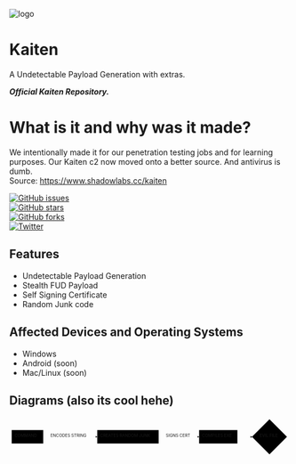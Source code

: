 
<!DOCTYPE html>
<html>

<head>
  <meta charset="utf-8">
  <meta name="viewport" content="width=device-width, initial-scale=1.0">
  <title>Welcome file</title>
  <link rel="stylesheet" href="https://stackedit.io/style.css" />
</head>

<body class="stackedit">
  <div class="stackedit__html"><p><img src="https://i.imgur.com/zDAgX52.png" alt="logo"></p>
<h1 id="kaiten">Kaiten</h1>
<p>A Undetectable Payload Generation with extras.</p>
<p><em><strong>Official Kaiten Repository.</strong></em></p>
<h1 id="what-is-it-and-why-was-it-made">What is it and why was it made?</h1>
<p>We intentionally made it for our penetration testing jobs and for learning purposes. Our Kaiten c2 now moved onto a better source. And antivirus is dumb.<br>
Source: <a href="https://www.shadowlabs.cc/kaiten">https://www.shadowlabs.cc/kaiten</a></p>
<p><a href="https://github.com/shadowlabscc/ProjectOpal/issues"><img src="https://img.shields.io/github/issues/shadowlabscc/Kaiten.svg" alt="GitHub issues"></a><br>
<a href="https://github.com/shadowlabscc/ProjectOpal/stargazers"><img src="https://img.shields.io/github/stars/shadowlabscc/Kaiten.svg" alt="GitHub stars"></a><br>
<a href="https://github.com/shadowlabscc/Kaiten/network"><img src="https://img.shields.io/github/forks/shadowlabscc/Kaiten.svg" alt="GitHub forks"></a><br>
<a href="https://twitter.com/intent/tweet?text=Wow:&amp;url=https://github.com/shadowlabscc/Kaiten"><img src="https://img.shields.io/twitter/url/https/github.com/shadowlabscc/ProjectOpal.svg?style=popout" alt="Twitter"></a></p>
<h2 id="features">Features</h2>
<ul>
<li>Undetectable Payload Generation</li>
<li>Stealth FUD Payload</li>
<li>Self Signing Certificate</li>
<li>Random Junk code</li>
</ul>
<h2 id="affected-devices-and-operating-systems">Affected Devices and Operating Systems</h2>
<ul>
<li>Windows</li>
<li>Android (soon)</li>
<li>Mac/Linux (soon)</li>
</ul>
<h2 id="diagrams-also-its-cool-hehe">Diagrams (also its cool hehe)</h2>
<div class="mermaid"><svg xmlns="http://www.w3.org/2000/svg" id="mermaid-svg-16gVv7pfJFFN6WSK" width="100%" style="max-width: 960.6156234741211px;" viewBox="0 0 960.6156234741211 136.1781234741211"><g transform="translate(-12, -12)"><g class="output"><g class="clusters"></g><g class="edgePaths"><g class="edgePath" style="opacity: 1;"><path class="path" d="M128.203125,80.08906173706055L220.9296875,80.08906173706055L313.65625,80.08906173706055" marker-end="url(#arrowhead3363)" style="fill:none"></path><defs><marker id="arrowhead3363" viewBox="0 0 10 10" refX="9" refY="5" markerUnits="strokeWidth" markerWidth="8" markerHeight="6" orient="auto"><path d="M 0 0 L 10 5 L 0 10 z" class="arrowheadPath" style="stroke-width: 1; stroke-dasharray: 1, 0;"></path></marker></defs></g><g class="edgePath" style="opacity: 1;"><path class="path" d="M524.25,80.08906173706055L593.6875,80.08906173706055L663.125,80.08906173706055" marker-end="url(#arrowhead3364)" style="fill:none"></path><defs><marker id="arrowhead3364" viewBox="0 0 10 10" refX="9" refY="5" markerUnits="strokeWidth" markerWidth="8" markerHeight="6" orient="auto"><path d="M 0 0 L 10 5 L 0 10 z" class="arrowheadPath" style="stroke-width: 1; stroke-dasharray: 1, 0;"></path></marker></defs></g><g class="edgePath" style="opacity: 1;"><path class="path" d="M794.4375,80.08906173706055L819.4375,80.08906173706055L844.9375007629393,80.58906173706055" marker-end="url(#arrowhead3365)" style="fill:none"></path><defs><marker id="arrowhead3365" viewBox="0 0 10 10" refX="9" refY="5" markerUnits="strokeWidth" markerWidth="8" markerHeight="6" orient="auto"><path d="M 0 0 L 10 5 L 0 10 z" class="arrowheadPath" style="stroke-width: 1; stroke-dasharray: 1, 0;"></path></marker></defs></g></g><g class="edgeLabels"><g class="edgeLabel" transform="translate(220.9296875,80.08906173706055)" style="opacity: 1;"><g transform="translate(-67.7265625,-13)" class="label"><foreignObject width="135.453125" height="26"><div xmlns="http://www.w3.org/1999/xhtml" style="display: inline-block; white-space: nowrap;"><span class="edgeLabel">ENCODES STRING</span></div></foreignObject></g></g><g class="edgeLabel" transform="translate(593.6875,80.08906173706055)" style="opacity: 1;"><g transform="translate(-44.4375,-13)" class="label"><foreignObject width="88.875" height="26"><div xmlns="http://www.w3.org/1999/xhtml" style="display: inline-block; white-space: nowrap;"><span class="edgeLabel">SIGNS CERT</span></div></foreignObject></g></g><g class="edgeLabel" transform="" style="opacity: 1;"><g transform="translate(0,0)" class="label"><foreignObject width="0" height="0"><div xmlns="http://www.w3.org/1999/xhtml" style="display: inline-block; white-space: nowrap;"><span class="edgeLabel"></span></div></foreignObject></g></g></g><g class="nodes"><g class="node" id="A" transform="translate(74.1015625,80.08906173706055)" style="opacity: 1;"><rect rx="0" ry="0" x="-54.1015625" y="-23" width="108.203125" height="46"></rect><g class="label" transform="translate(0,0)"><g transform="translate(-44.1015625,-13)"><foreignObject width="88.203125" height="26"><div xmlns="http://www.w3.org/1999/xhtml" style="display: inline-block; white-space: nowrap;">COMMAND</div></foreignObject></g></g></g><g class="node" id="B" transform="translate(418.953125,80.08906173706055)" style="opacity: 1;"><rect rx="0" ry="0" x="-105.296875" y="-23" width="210.59375" height="46"></rect><g class="label" transform="translate(0,0)"><g transform="translate(-95.296875,-13)"><foreignObject width="190.59375" height="26"><div xmlns="http://www.w3.org/1999/xhtml" style="display: inline-block; white-space: nowrap;">CREATES RANDOM JUNK</div></foreignObject></g></g></g><g class="node" id="C" transform="translate(728.78125,80.08906173706055)" style="opacity: 1;"><rect rx="0" ry="0" x="-65.65625" y="-23" width="131.3125" height="46"></rect><g class="label" transform="translate(0,0)"><g transform="translate(-55.65625,-13)"><foreignObject width="111.3125" height="26"><div xmlns="http://www.w3.org/1999/xhtml" style="display: inline-block; white-space: nowrap;">COMPILES EXE</div></foreignObject></g></g></g><g class="node" id="D" transform="translate(904.5265617370605,80.08906173706055)" style="opacity: 1;"><polygon points="60.089062500000004,0 120.17812500000001,-60.089062500000004 60.089062500000004,-120.17812500000001 0,-60.089062500000004" rx="5" ry="5" transform="translate(-60.089062500000004,60.089062500000004)"></polygon><g class="label" transform="translate(0,0)"><g transform="translate(-33.765625,-13)"><foreignObject width="67.53125" height="26"><div xmlns="http://www.w3.org/1999/xhtml" style="display: inline-block; white-space: nowrap;">EVIL.FILE</div></foreignObject></g></g></g></g></g></g></svg></div>
</div>
</body>

</html>

